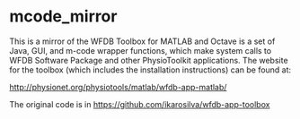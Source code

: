 # mcode_mirror

This is a mirror of the WFDB Toolbox for MATLAB and Octave is a set of Java, GUI, and m-code wrapper functions, which make system calls to WFDB Software Package and other PhysioToolkit applications. The website for the toolbox (which includes the installation instructions) can be found at:

http://physionet.org/physiotools/matlab/wfdb-app-matlab/ 

The original code is in https://github.com/ikarosilva/wfdb-app-toolbox
